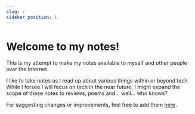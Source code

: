 ```yaml
---
slug: /
sidebar_position: 1
---
```


# Welcome to my notes!

This is my attempt to make my notes available to myself and other people over the internet.

I like to take notes as I read up about various things within or beyond tech. While I forsee I will focus on tech in the near future, I might expand the scope of these notes to reviews, poems and... well... who knows?

For suggesting changes or improvements, feel free to add them [here](https://github.com/kkothari2001/notes-web/issues).
